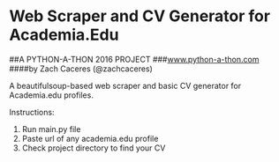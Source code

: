 # Web Scraper and CV Generator for Academia.Edu
##A PYTHON-A-THON 2016 PROJECT
###www.python-a-thon.com
####by Zach Caceres (@zachcaceres)

A beautifulsoup-based web scraper and basic CV generator for Academia.edu profiles.

Instructions:
1. Run main.py file
2. Paste url of any academia.edu profile
3. Check project directory to find your CV

